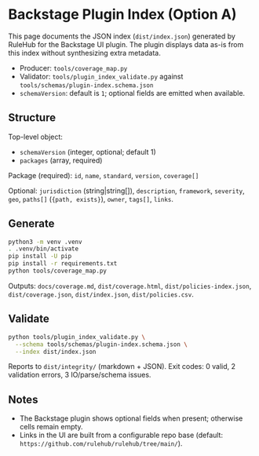 # Backstage Plugin Index (Option A)

This page documents the JSON index (`dist/index.json`) generated by RuleHub for the Backstage UI plugin. The plugin displays data as-is from this index without synthesizing extra metadata.

- Producer: `tools/coverage_map.py`
- Validator: `tools/plugin_index_validate.py` against `tools/schemas/plugin-index.schema.json`
- `schemaVersion`: default is `1`; optional fields are emitted when available.

## Structure

Top-level object:

- `schemaVersion` (integer, optional; default 1)
- `packages` (array, required)

Package (required): `id`, `name`, `standard`, `version`, `coverage[]`

Optional: `jurisdiction` (string|string[]), `description`, `framework`, `severity`, `geo`, `paths[]` (`{path, exists}`), `owner`, `tags[]`, `links`.

## Generate

```bash
python3 -m venv .venv
. .venv/bin/activate
pip install -U pip
pip install -r requirements.txt
python tools/coverage_map.py
```

Outputs: `docs/coverage.md`, `dist/coverage.html`, `dist/policies-index.json`, `dist/coverage.json`, `dist/index.json`, `dist/policies.csv`.

## Validate

```bash
python tools/plugin_index_validate.py \
  --schema tools/schemas/plugin-index.schema.json \
  --index dist/index.json
```

Reports to `dist/integrity/` (markdown + JSON). Exit codes: 0 valid, 2 validation errors, 3 IO/parse/schema issues.

## Notes

- The Backstage plugin shows optional fields when present; otherwise cells remain empty.
- Links in the UI are built from a configurable repo base (default: `https://github.com/rulehub/rulehub/tree/main/`).
